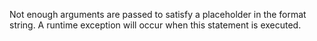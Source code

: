 Not enough arguments are passed to satisfy a placeholder in the format string. A runtime exception will occur when this statement is executed.